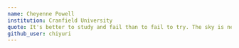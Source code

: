 ```yaml
---
name: Cheyenne Powell
institution: Cranfield University
quote: It's better to study and fail than to fail to try. The sky is never the limit
github_user: chiyuri
---
```


